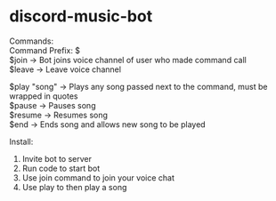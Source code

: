 # discord-music-bot

Commands: <br />
Command Prefix: $ <br />
$join -> Bot joins voice channel of user who made command call                                                                                                       
$leave -> Leave voice channel 

$play "song" -> Plays any song passed next to the command, must be wrapped in quotes <br />
$pause -> Pauses song <br />
$resume -> Resumes song <br />
$end -> Ends song and allows new song to be played <br />

Install:
1) Invite bot to server
2) Run code to start bot
3) Use join command to join your voice chat
4) Use play to then play a song
